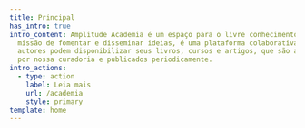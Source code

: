 ```yaml
---
title: Principal
has_intro: true
intro_content: Amplitude Academia é um espaço para o livre conhecimento. Com a
  missão de fomentar e disseminar ideias, é uma plataforma colaborativa onde
  autores podem disponibilizar seus livros, cursos e artigos, que são avaliados
  por nossa curadoria e publicados periodicamente.
intro_actions:
  - type: action
    label: Leia mais
    url: /academia
    style: primary
template: home
---
```


